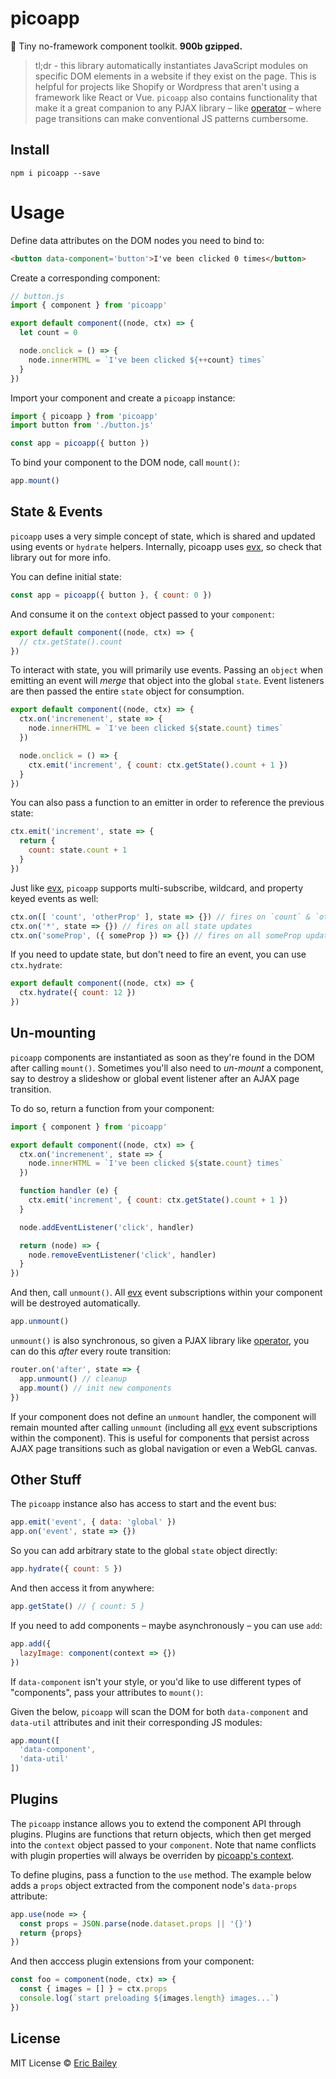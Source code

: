 # picoapp
🐣 Tiny no-framework component toolkit. **900b gzipped.**

> tl;dr - this library automatically instantiates JavaScript modules on specific
> DOM elements in a website if they exist on the page. This is helpful for
> projects like Shopify or Wordpress that aren't using a framework like React or
> Vue. `picoapp` also contains functionality that make it a great companion to
> any PJAX library – like
> [operator](https://github.com/estrattonbailey/operator) – where page
> transitions can make conventional JS patterns cumbersome.

## Install
```
npm i picoapp --save
```

# Usage
Define data attributes on the DOM nodes you need to bind to:
```html
<button data-component='button'>I've been clicked 0 times</button>
```

Create a corresponding component:
```javascript
// button.js
import { component } from 'picoapp'

export default component((node, ctx) => {
  let count = 0

  node.onclick = () => {
    node.innerHTML = `I've been clicked ${++count} times`
  }
})
```

Import your component and create a `picoapp` instance:
```javascript
import { picoapp } from 'picoapp'
import button from './button.js'

const app = picoapp({ button })
```

To bind your component to the DOM node, call `mount()`:
```javascript
app.mount()
```

## State & Events
`picoapp` uses a very simple concept of state, which is shared and updated using
events or `hydrate` helpers. Internally, picoapp uses
[evx](https://github.com/estrattonbailey/evx), so check that library out for
more info.

You can define initial state:
```javascript
const app = picoapp({ button }, { count: 0 })
```

And consume it on the `context` object passed to your `component`:
```javascript
export default component((node, ctx) => {
  // ctx.getState().count
})
```

To interact with state, you will primarily use events. Passing an `object` when
emitting an event will *merge* that object into the global `state`. Event
listeners are then passed the entire `state` object for consumption.
```javascript
export default component((node, ctx) => {
  ctx.on('incremenent', state => {
    node.innerHTML = `I've been clicked ${state.count} times`
  })

  node.onclick = () => {
    ctx.emit('increment', { count: ctx.getState().count + 1 })
  }
})
```

You can also pass a function to an emitter in order to reference the previous
state:
```javascript
ctx.emit('increment', state => {
  return {
    count: state.count + 1
  }
})
```

Just like [evx](https://github.com/estrattonbailey/evx), `picoapp` supports
multi-subscribe, wildcard, and property keyed events as well:
```javascript
ctx.on([ 'count', 'otherProp' ], state => {}) // fires on `count` & `otherProp`
ctx.on('*', state => {}) // fires on all state updates
ctx.on('someProp', ({ someProp }) => {}) // fires on all someProp updates
```

If you need to update state, but don't need to fire an event, you can use
`ctx.hydrate`:
```javascript
export default component((node, ctx) => {
  ctx.hydrate({ count: 12 })
})
```

## Un-mounting
`picoapp` components are instantiated as soon as they're found in the DOM after
calling `mount()`. Sometimes you'll also need to *un-mount* a component, say to
destroy a slideshow or global event listener after an AJAX page transition.

To do so, return a function from your component:
```javascript
import { component } from 'picoapp'

export default component((node, ctx) => {
  ctx.on('incremenent', state => {
    node.innerHTML = `I've been clicked ${state.count} times`
  })

  function handler (e) {
    ctx.emit('increment', { count: ctx.getState().count + 1 })
  }

  node.addEventListener('click', handler)

  return (node) => {
    node.removeEventListener('click', handler)
  }
})
```

And then, call `unmount()`. All [evx](https://github.com/estrattonbailey/evx) event subscriptions within your component will be destroyed automatically.
```javascript
app.unmount()
```

`unmount()` is also synchronous, so given a PJAX library like
[operator](https://github.com/estrattonbailey/operator), you can do this *after*
every route transition:
```javascript
router.on('after', state => {
  app.unmount() // cleanup
  app.mount() // init new components
})
```

If your component does not define an `unmount` handler, the component will remain mounted after calling `unmount` (including all [evx](https://github.com/estrattonbailey/evx) event subscriptions within the component). This is useful for components that persist across AJAX page transitions such as global navigation or even a WebGL canvas.

## Other Stuff
The `picoapp` instance also has access to start and the event bus:
```javascript
app.emit('event', { data: 'global' })
app.on('event', state => {})
```

So you can add arbitrary state to the global `state` object directly:
```javascript
app.hydrate({ count: 5 })
```

And then access it from anywhere:
```javascript
app.getState() // { count: 5 }
```

If you need to add components – maybe asynchronously – you can use `add`:
```javascript
app.add({
  lazyImage: component(context => {})
})
```

If `data-component` isn't your style, or you'd like to use different types of
"components", pass your attributes to `mount()`:

Given the below, `picoapp` will scan the DOM for both `data-component` and
`data-util` attributes and init their corresponding JS modules:
```javascript
app.mount([
  'data-component',
  'data-util'
])
```

## Plugins

The `picoapp` instance allows you to extend the component API through plugins. Plugins are functions that return objects, which then get merged into the `context` object passed to your `component`. Note that name conflicts with plugin properties will always be overriden by [picoapp's context](#state-&-events).

To define plugins, pass a function to the `use` method. The example below adds a `props` object extracted from the component node's `data-props` attribute:
```javascript
app.use(node => {
  const props = JSON.parse(node.dataset.props || '{}')
  return {props}
})
```

And then acccess plugin extensions from your component:
```javascript
const foo = component(node, ctx) => {
  const { images = [] } = ctx.props
  console.log(`start preloading ${images.length} images...`)
})
```

## License
MIT License © [Eric Bailey](https://estrattonbailey.com)
